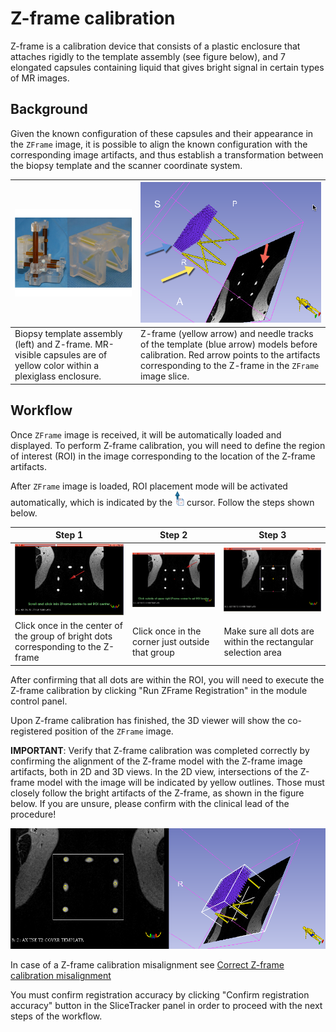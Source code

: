 # Z-frame calibration

Z-frame is a calibration device that consists of a plastic enclosure that attaches rigidly to the template assembly (see figure below), and 7 elongated capsules containing liquid that gives bright signal in certain types of MR images. 


## Background
Given the known configuration of these capsules and their appearance in the `ZFrame` image, it is possible to align the known configuration with the corresponding image artifacts, and thus establish a transformation between the biopsy template and the scanner coordinate system.

| ![Biopsy template assembly (left) and Z-frame. MR-visible capsules are of yellow color within a plexiglass enclosure.](../images/zframe.png) | ![Z-frame and needle template models before calibration ](../images/zframe_unregistered_annotated.png) |
| -- | -- |
| Biopsy template assembly (left) and Z-frame. MR-visible capsules are of yellow color within a plexiglass enclosure. | Z-frame (yellow arrow) and needle tracks of the template (blue arrow) models before calibration. Red arrow points to the artifacts corresponding to the Z-frame in the `ZFrame` image slice. |

## Workflow

Once `ZFrame` image is received, it will be automatically loaded and displayed. To perform Z-frame calibration, you will need to define the region of interest (ROI) in the image corresponding to the location of the Z-frame artifacts. 

After `ZFrame` image is loaded, ROI placement mode will be activated automatically, which is indicated by the ![](../images/roi_icon.png) cursor. Follow the steps shown below.

| Step 1 | Step 2 | Step 3 |
| -- | -- | -- |
| ![](../images/zframe_center.png) | ![](../images/zframe_corner.png) | ![](../images/zframe_roi.png) |
| Click once in the center of the group of bright dots corresponding to the Z-frame | Click once in the corner just outside that group | Make sure all dots are within the rectangular selection area |

After confirming that all dots are within the ROI, you will need to execute the Z-frame calibration by clicking "Run ZFrame Registration" in the module control panel.

Upon Z-frame calibration has finished, the 3D viewer will show the co-registered position of the `ZFrame` image. 

**IMPORTANT**: Verify that Z-frame calibration was completed correctly by confirming the alignment of the Z-frame model with the Z-frame image artifacts, both in 2D and 3D views. In the 2D view, intersections of the Z-frame model with the image will be indicated by yellow outlines. Those must closely follow the bright artifacts of the Z-frame, as shown in the figure below. If you are unsure, please confirm with the clinical lead of the procedure!

![](../images/zframe_verification.png)

In case of a Z-frame calibration misalignment see [Correct Z-frame calibration misalignment](correct_z-frame_calibration_misalignment.md)

You must confirm registration accuracy by clicking "Confirm registration accuracy" button in the SliceTracker panel in order to proceed with the next steps of the workflow.